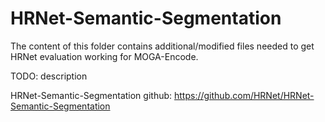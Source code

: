 # HRNet-Semantic-Segmentation

The content of this folder contains additional/modified files needed to get HRNet evaluation working for MOGA-Encode.

TODO: description


HRNet-Semantic-Segmentation github: https://github.com/HRNet/HRNet-Semantic-Segmentation


